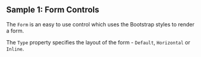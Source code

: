 ## Sample 1: Form Controls

The `Form` is an easy to use control which uses the Bootstrap styles to render a form.

The `Type` property specifies the layout of the form - `Default`, `Horizontal` or `Inline`.